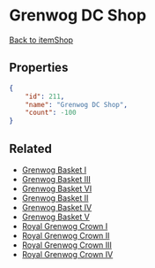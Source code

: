 # Grenwog DC Shop

<no description available>

[Back to itemShop](../item-shops.md)

## Properties

```json
{
    "id": 211,
    "name": "Grenwog DC Shop",
    "count": -100
}
```

## Related

- [Grenwog Basket I](../items/5464-grenwog-basket-i.md)
- [Grenwog Basket III](../items/5465-grenwog-basket-iii.md)
- [Grenwog Basket VI](../items/5466-grenwog-basket-vi.md)
- [Grenwog Basket II](../items/5467-grenwog-basket-ii.md)
- [Grenwog Basket IV](../items/5468-grenwog-basket-iv.md)
- [Grenwog Basket V](../items/5469-grenwog-basket-v.md)
- [Royal Grenwog Crown I](../items/5470-royal-grenwog-crown-i.md)
- [Royal Grenwog Crown II](../items/5471-royal-grenwog-crown-ii.md)
- [Royal Grenwog Crown III](../items/5472-royal-grenwog-crown-iii.md)
- [Royal Grenwog Crown IV](../items/5473-royal-grenwog-crown-iv.md)

